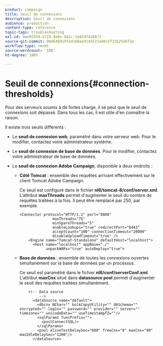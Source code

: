 ```yaml
---
product: campaign
title: Seuil de connexions
description: Seuil de connexions
audience: production
content-type: reference
topic-tags: troubleshooting
exl-id: 4ee05559-e719-4e6e-b42c-1e82df428871
source-git-commit: 98d646919fedc66ee9145522ad0c5f15b25dbf2e
workflow-type: tm+mt
source-wordcount: '156'
ht-degree: 100%

---
```


# Seuil de connexions{#connection-thresholds}

Pour des serveurs soumis à de fortes charge, il se peut que le seuil de connexions soit dépassé. Dans tous les cas, il est utile d&#39;en connaître la raison.

Il existe trois seuils différents :

* Le **seuil de connexion web**, paramétré dans votre serveur web. Pour le modifier, contactez votre administrateur système.

* Le **seuil de connexion de base de données**. Pour le modifier, contactez votre administrateur de base de données.

* Le **seuil de connexion Adobe Campaign**, disponible à deux endroits :

   * **Côté Tomcat** : ensemble des requêtes arrivant effectivement sur le client Tomcat Adobe Campaign.

      Ce seuil est configuré dans le fichier **nl6/tomcat-8/conf/server.xml**. L&#39;attribut **maxThreads** permet d&#39;augmenter le seuil du nombre de requêtes traitées à la fois. Il peut être remplacé par 250, par exemple.

      ```
      <Connector protocol="HTTP/1.1" port="8080"
                     maxThreads="75"
                     minSpareThreads="5"
                     enableLookups="true" redirectPort="8443"
                     acceptCount="100" connectionTimeout="20000"
                     disableUploadTimeout="true" />
          <Engine name="Tomcat-Standalone" defaultHost="localhost">
            <Host name="localhost" appBase="./"
                  unpackWARs="true" autoDeploy="true">
      ```

   * **Base de données** : ensemble de toutes les connexions ouvertes simultanément sur la base de données par un processus.

      Ce seuil est paramétré dans le fichier **nl6/conf/serverConf.xml**. L&#39;attribut **maxCnx** situé dans **datasource pool** permet d&#39;augmenter le seuil des requêtes traitées simultanément.

      ```
          <!-- Data source
               -->
            <dataSource name="default">
              <dbcnx NChar="" bulkCopyUtility="" dbSchema="" encrypted="" login="" password="" provider="" server="" timezone="" unicodeData="" useTimestampTZ=""/>
              <sqlParams funcPrefix="">
                <postConnectSQL/>
              </sqlParams>
              <pool aliveTestDelaySec="600" freeCnx="0" maxCnx="90" maxIdleDelaySec="1200"/>
            </dataSource>
      ```
